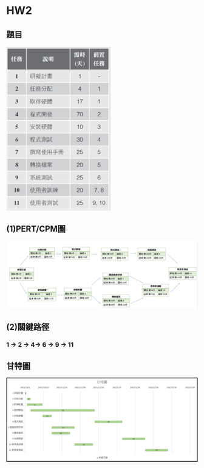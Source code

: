 # HW2
## 題目
![題目](hw2_topic.jpg "HW2題目")
## (1)PERT/CPM圖
![PERT/CPM圖](hw2_chart1.jpg "PERT/CPM圖")
## (2)關鍵路徑
### 1 -> 2 -> 4-> 6 -> 9 -> 11
## 甘特圖
![甘特圖](hw2_chart2.jpg "甘特圖")

